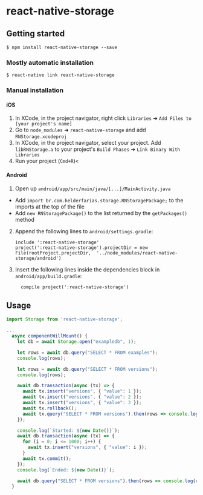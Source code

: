 
# react-native-storage

## Getting started

`$ npm install react-native-storage --save`

### Mostly automatic installation

`$ react-native link react-native-storage`

### Manual installation


#### iOS

1. In XCode, in the project navigator, right click `Libraries` ➜ `Add Files to [your project's name]`
2. Go to `node_modules` ➜ `react-native-storage` and add `RNStorage.xcodeproj`
3. In XCode, in the project navigator, select your project. Add `libRNStorage.a` to your project's `Build Phases` ➜ `Link Binary With Libraries`
4. Run your project (`Cmd+R`)<

#### Android

1. Open up `android/app/src/main/java/[...]/MainActivity.java`
  - Add `import br.com.helderfarias.storage.RNStoragePackage;` to the imports at the top of the file
  - Add `new RNStoragePackage()` to the list returned by the `getPackages()` method
2. Append the following lines to `android/settings.gradle`:
  	```
  	include ':react-native-storage'
  	project(':react-native-storage').projectDir = new File(rootProject.projectDir, 	'../node_modules/react-native-storage/android')
  	```
3. Insert the following lines inside the dependencies block in `android/app/build.gradle`:
  	```
      compile project(':react-native-storage')
  	```


## Usage
```javascript
import Storage from 'react-native-storage';

...
  async componentWillMount() {
    let db = await Storage.open("exampledb", 1);

    let rows = await db.query("SELECT * FROM examples");
    console.log(rows);

    let rows = await db.query("SELECT * FROM versions");
    console.log(rows);

    await db.transaction(async (tx) => {
      await tx.insert("versions", { "value": 1 });
      await tx.insert("versions", { "value": 2 });
      await tx.insert("versions", { "value": 3 });
      await tx.rollback();
      await tx.query("SELECT * FROM versions").then(rows => console.log(rows));      
    });

    console.log(`Started: ${new Date()}`);
    await db.transaction(async (tx) => {
      for (i = 0; i <= 1000; i++) {
        await tx.insert("versions", { "value": i });
      }      
      await tx.commit();
    });
    console.log(`Ended: ${new Date()}`);    

    await db.query("SELECT * FROM versions").then(rows => console.log(rows));      
  }
```
  